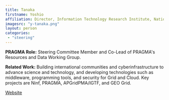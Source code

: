 ```yaml
---
title: Tanaka
firstname: Yoshio
affiliation: Director, Information Technology Research Institute, National Institute of Advanced Industrial Science and Technology (AIST) 
imagesrc: "y-tanaka.png"
layout: person
categories:
 - "steering"
---
```


**PRAGMA Role:** Steering Committee Member and Co-Lead of PRAGMA's Resources and Data Working Group.

**Related Work:** Building international communities and cyberinfrastructure to
advance science and technology, and developing technologies such as
middleware, programming tools, and security for Grid and Cloud. Key projects
are Ninf, PRAGMA, APGridPMA/IGTF, and GEO Grid.

[Website][1]

[1]: http://www.aist.go.jp/
